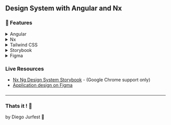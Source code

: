 <!-- markdownlint-configure-file {
  "MD013": {
    "code_blocks": false,
    "tables": false
  },
  "MD033": false,
  "MD041": false
} -->

<h2 align="left">Design System with Angular and Nx</h2>

<!-- <h4 align="center">
  My result, using Angular and Nrwl Nx (monorepo), after completing the Rocketseat online course (available on their platform): "Ignite Lab: Building a Design System with React and Figma"
</h4> -->

<!-- ###

<p align="center">
  <a href="#computer-technologies">Technologies</a>&nbsp;&nbsp;&nbsp;|&nbsp;&nbsp;&nbsp;
  <a href="#installing-the-application">How to run</a>&nbsp;&nbsp;&nbsp;|&nbsp;&nbsp;&nbsp;
  <a href="#page_facing_up-license">License</a>&nbsp;&nbsp;&nbsp;|&nbsp;&nbsp;&nbsp;
  <a href="#mailbox_with_mail-get-in-touch">Get in touch</a>
</p>
<br><br> -->

###

### :test_tube: Features

<details>
  <summary>Angular</summary>

  > **Angular Components**:
  > <a href="https://angular.io/" align="right" >
    <img src="https://github.com/devicons/devicon/blob/v2.16.0/icons/angular/angular-original.svg" height="70" width="100" alt="angular logo" />
  </a> 
  >
  >  A collection of reusable UI components
  >
  >  built with the Angular Framework.

</details>

<details>
  <summary>Nx</summary>
    
  > **Nx Workspace**: 
  > <img src="https://raw.githubusercontent.com/nrwl/nx/master/images/nx-logo.png" width="77" alt="nx logo"  align="right" />
  >
  > Utilizes Nx to manage monorepo architecture,
  >
  > facilitating code sharing and scaling.

</details>

<details>
  <summary>Tailwind CSS</summary>
  
  > **Tailwind CSS**:
  > <img src="https://github.com/devicons/devicon/blob/v2.16.0/icons/tailwindcss/tailwindcss-original.svg" height="55" width="77" alt="tailwindcss logo"  align="right" />
  >
  > Integrates Tailwind CSS for rapid UI
  >
  > development and customization.

</details>

<details>
  <summary>Storybook</summary>
  
  > **Storybook Integration**:
  > <img src="https://cdn.jsdelivr.net/gh/devicons/devicon/icons/storybook/storybook-original.svg" height="55" width="77" alt="storybook logo"  align="right" />
  >
  > Includes Storybook for component-driven
  >
  > development and documentation.

</details>

<details>
  <summary>Figma</summary>
  
  > **Design Prototyping**:
  > <img src="https://cdn.jsdelivr.net/gh/devicons/devicon/icons/figma/figma-original.svg" height="55" width="77" alt="figma logo"  align="right" />
  >
  > Figma for design prototyping 
  >
  > and collaboration.

</details>

<!-- 
<div align="center">
  <a href="https://angular.io/">
  </a>
  <a href="https://nx.dev/">
  </a>
  <a href="https://tailwindcss.com/">
  </a>
  <a href="https://storybook.js.org/">
  </a>
  <a href="https://www.figma.com/design/">
  </a>
</div>
-->

###

<!-- <div align="center">
  <img height="200" src="https://i.imgflip.com/65efzo.gif"  />
</div> -->

### Live Resources

<!-- - [Application](https://nxng-ds.netlify.app) (Google Chrome support only) -->
- [Nx Ng Design System Storybook](https://635b1a669687bc9ada4c876d-uuhzrvullo.chromatic.com) - (Google Chrome support only)
- [Application design on Figma](https://www.figma.com/file/vRjQBHN8Frx6zejrfLlGu8/Untitled?node-id=1%3A2)

###

<!-- <div align="center">
  <a href="https://www.linkedin.com/in/diegojurfest/">
    <img src="https://img.shields.io/static/v1?message=LinkedIn&logo=linkedin&label=&color=0077B5&logoColor=white&labelColor=&style=for-the-badge" height="35" alt="linkedin logo"  />
  </a>
</div> -->

---

### Thats it ! :wave:

by Diego Jurfest :tada:

